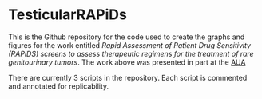 # TesticularRAPiDs

This is the Github repository for the code used to create the graphs and figures for the work entitled *Rapid Assessment of Patient Drug Sensitivity (RAPiDS) screens to assess therapeutic regimens for the treatment of rare genitourinary tumors*. The work above was presented in part at the [AUA](https://www.auajournals.org/doi/abs/10.1097/JU.0000000000002612.10)

There are currently 3 scripts in the repository. Each script is commented and annotated for replicability.
